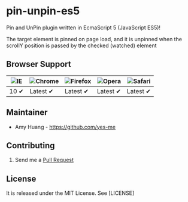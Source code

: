 # pin-unpin-es5

Pin and UnPin plugin written in EcmaScript 5 (JavaScript ES5)!

The target element is pinned on page load, and it is unpinned when the scrollY position is passed by the checked (watched) element


## Browser Support

![IE](https://cloud.githubusercontent.com/assets/398893/3528325/20373e76-078e-11e4-8e3a-1cb86cf506f0.png) | ![Chrome](https://cloud.githubusercontent.com/assets/398893/3528328/23bc7bc4-078e-11e4-8752-ba2809bf5cce.png) | ![Firefox](https://cloud.githubusercontent.com/assets/398893/3528329/26283ab0-078e-11e4-84d4-db2cf1009953.png) | ![Opera](https://cloud.githubusercontent.com/assets/398893/3528330/27ec9fa8-078e-11e4-95cb-709fd11dac16.png) | ![Safari](https://cloud.githubusercontent.com/assets/398893/3528331/29df8618-078e-11e4-8e3e-ed8ac738693f.png)
--- | --- | --- | --- | --- |
<center>10 ✔</center> | Latest ✔ | Latest ✔ | Latest ✔ | Latest ✔ |

## Maintainer

- Amy Huang - <https://github.com/yes-me>

## Contributing

1. Send me a [Pull Request](https://help.github.com/articles/using-pull-requests)


## License

It is released under the MIT License. See [LICENSE]
